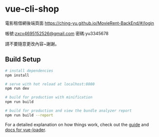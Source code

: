 # vue-cli-shop

電影租借網後端頁面
https://ching-yu.github.io/MovieRent-BackEnd/#/login

帳號:zxcv4695152526@gmail.com
密碼:yu3345678

請不要隨意更改內容~謝謝。

## Build Setup

``` bash
# install dependencies
npm install

# serve with hot reload at localhost:8080
npm run dev

# build for production with minification
npm run build

# build for production and view the bundle analyzer report
npm run build --report
```

For a detailed explanation on how things work, check out the [guide](http://vuejs-templates.github.io/webpack/) and [docs for vue-loader](http://vuejs.github.io/vue-loader).

